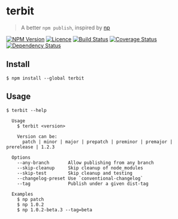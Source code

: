 # terbit
> A better `npm publish`, inspired by [np](https://github.com/sindresorhus/np)

[![NPM Version][npm-img]][npm-link]
[![Licence][licence-img]][licence-link]
[![Build Status][travis-img]][travis-link]
[![Coverage Status][codecov-img]][codecov-link]
[![Dependency Status][gemnasium-img]][gemnasium-link]


## Install

```
$ npm install --global terbit
```


## Usage

```
$ terbit --help

  Usage
    $ terbit <version>

    Version can be:
      patch | minor | major | prepatch | preminor | premajor | prerelease | 1.2.3

  Options
    --any-branch       Allow publishing from any branch
    --skip-cleanup     Skip cleanup of node_modules
    --skip-test        Skip cleanup and testing
    --changelog-preset Use `conventional-changelog`
    --tag              Publish under a given dist-tag

  Examples
    $ np patch
    $ np 1.0.2
    $ np 1.0.2-beta.3 --tag=beta
```


[npm-img]: https://img.shields.io/npm/v/terbit.svg?style=flat-square
[npm-link]: https://www.npmjs.com/package/terbit

[licence-img]: https://img.shields.io/npm/l/terbit.svg?style=flat-square
[licence-link]: LICENCE.md

[travis-img]: https://img.shields.io/travis/SimonDegraeve/terbit.svg?style=flat-square
[travis-link]: https://travis-ci.org/SimonDegraeve/terbit

[codecov-img]: https://img.shields.io/codecov/c/github/SimonDegraeve/terbit/master.svg?style=flat-square
[codecov-link]: https://codecov.io/github/SimonDegraeve/terbit?branch=master

[gemnasium-img]: https://img.shields.io/gemnasium/SimonDegraeve/terbit.svg?style=flat-square
[gemnasium-link]: https://gemnasium.com/github.com/SimonDegraeve/terbit
